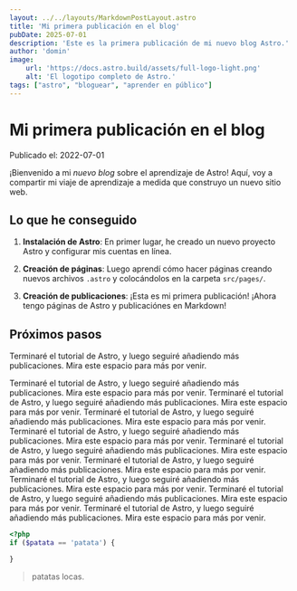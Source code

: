 ```yaml
---
layout: ../../layouts/MarkdownPostLayout.astro
title: 'Mi primera publicación en el blog'
pubDate: 2025-07-01
description: 'Este es la primera publicación de mi nuevo blog Astro.'
author: 'domin'
image:
    url: 'https://docs.astro.build/assets/full-logo-light.png'
    alt: 'El logotipo completo de Astro.'
tags: ["astro", "bloguear", "aprender en público"]
---
```

# Mi primera publicación en el blog

Publicado el: 2022-07-01

¡Bienvenido a mi _nuevo blog_ sobre el aprendizaje de Astro! Aquí, voy a compartir mi viaje de aprendizaje a medida que construyo un nuevo sitio web.

## Lo que he conseguido

1. **Instalación de Astro**: En primer lugar, he creado un nuevo proyecto Astro y configurar mis cuentas en línea.

2. **Creación de páginas**: Luego aprendí cómo hacer páginas creando nuevos archivos `.astro` y colocándolos en la carpeta `src/pages/`.

3. **Creación de publicaciones**: ¡Esta es mi primera publicación! ¡Ahora tengo páginas de Astro y publicaciónes en Markdown!

## Próximos pasos

Terminaré el tutorial de Astro, y luego seguiré añadiendo más publicaciones. Mira este espacio para más por venir.

Terminaré el tutorial de Astro, y luego seguiré añadiendo más publicaciones. Mira este espacio para más por venir.
Terminaré el tutorial de Astro, y luego seguiré añadiendo más publicaciones. Mira este espacio para más por venir.
Terminaré el tutorial de Astro, y luego seguiré añadiendo más publicaciones. Mira este espacio para más por venir.
Terminaré el tutorial de Astro, y luego seguiré añadiendo más publicaciones. Mira este espacio para más por venir.
Terminaré el tutorial de Astro, y luego seguiré añadiendo más publicaciones. Mira este espacio para más por venir.
Terminaré el tutorial de Astro, y luego seguiré añadiendo más publicaciones. Mira este espacio para más por venir.
Terminaré el tutorial de Astro, y luego seguiré añadiendo más publicaciones. Mira este espacio para más por venir.
Terminaré el tutorial de Astro, y luego seguiré añadiendo más publicaciones. Mira este espacio para más por venir.
Terminaré el tutorial de Astro, y luego seguiré añadiendo más publicaciones. Mira este espacio para más por venir.

```php
<?php
if ($patata == 'patata') {

}
```

> patatas locas.